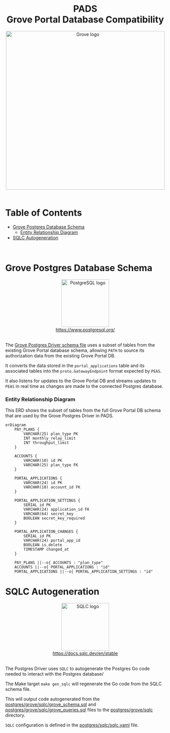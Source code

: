 <div align="center">
<h1>PADS<br/>Grove Portal Database Compatibility</h1>
<img src="https://storage.googleapis.com/grove-brand-assets/Presskit/Logo%20Joined-2.png" alt="Grove logo" width="500"/>

</div>
<br/>

# Table of Contents <!-- omit in toc -->

- [Grove Postgres Database Schema](#grove-postgres-database-schema)
    - [Entity Relationship Diagram](#entity-relationship-diagram)
- [SQLC Autogeneration](#sqlc-autogeneration)

<br/>

# Grove Postgres Database Schema

<div align="center">
<a href="https://www.postgresql.org/">
<img src="https://static-00.iconduck.com/assets.00/postgresql-icon-1987x2048-v2fkmdaw.png" alt="PostgreSQL logo" width="150"/>
<div>https://www.postgresql.org/</div>
</a>
</div>
<br/>

The [Grove Postgres Driver schema file](https://github.com/buildwithgrove/path-auth-data-server/blob/main/postgres/grove/sqlc/grove_schema.sql)
uses a subset of tables from the existing Grove Portal database schema, allowing `PATH` to source its authorization data from the existing Grove Portal DB.

It converts the data stored in the `portal_applications` table and its associated tables into the `proto.GatewayEndpoint` format expected by `PEAS`.

It also listens for updates to the Grove Portal DB and streams updates to `PEAS` in real time as changes are made to the connected Postgres database.

### Entity Relationship Diagram

This ERD shows the subset of tables from the full Grove Portal DB schema that are used by the Grove Postgres Driver in PADS.

```mermaid
erDiagram
    PAY_PLANS {
        VARCHAR(25) plan_type PK
        INT monthly_relay_limit
        INT throughput_limit
    }

    ACCOUNTS {
        VARCHAR(10) id PK
        VARCHAR(25) plan_type FK
    }

    PORTAL_APPLICATIONS {
        VARCHAR(24) id PK
        VARCHAR(10) account_id FK
    }

    PORTAL_APPLICATION_SETTINGS {
        SERIAL id PK
        VARCHAR(24) application_id FK
        VARCHAR(64) secret_key
        BOOLEAN secret_key_required
    }

    PORTAL_APPLICATION_CHANGES {
        SERIAL id PK
        VARCHAR(24) portal_app_id
        BOOLEAN is_delete
        TIMESTAMP changed_at
    }

    PAY_PLANS ||--o{ ACCOUNTS : "plan_type"
    ACCOUNTS ||--o{ PORTAL_APPLICATIONS : "id"
    PORTAL_APPLICATIONS ||--o{ PORTAL_APPLICATION_SETTINGS : "id"
```

# SQLC Autogeneration

<div align="center">
<a href="https://docs.sqlc.dev/en/stable">
<img src="https://docs.sqlc.dev/en/stable/_static/logo.png" alt="SQLC logo" width="150"/>
<div>https://docs.sqlc.dev/en/stable</div>
</a>
</div>
<br/>

The Postgres Driver uses `SQLC` to autogenerate the Postgres Go code needed to interact with the Postgres database/

The Make target `make gen_sqlc` will regenerate the Go code from the SQLC schema file.

This will output code autogenerated from the [postgres/grove/sqlc/grove_schema.sql](https://github.com/buildwithgrove/path-auth-data-server/blob/main/postgres/grove/sqlc/grove_schema.sql)
and [postgres/grove/sqlc/grove_queries.sql](https://github.com/buildwithgrove/path-auth-data-server/blob/main/postgres/grove/sqlc/grove_queries.sql) files
to the [postgres/grove/sqlc](https://github.com/buildwithgrove/path-auth-data-server/blob/main/postgres/grove/sqlc) directory.

`SQLC` configuration is defined in the [postgres/sqlc/sqlc.yaml](https://github.com/buildwithgrove/path-auth-data-server/blob/main/postgres/grove/sqlc/sqlc.yaml) file.
